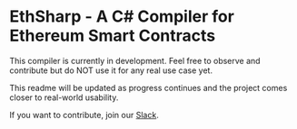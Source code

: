 # EthSharp - A C# Compiler for Ethereum Smart Contracts

This compiler is currently in development. Feel free to observe and contribute but do NOT use it for any real use case yet.

This readme will be updated as progress continues and the project comes closer to real-world usability.

If you want to contribute, join our [Slack](https://join.slack.com/t/ethsharp/shared_invite/MjM3ODAyNDc1MzM1LTE1MDQ2NjA1MzMtN2E2YjRhZGNhNQ).
